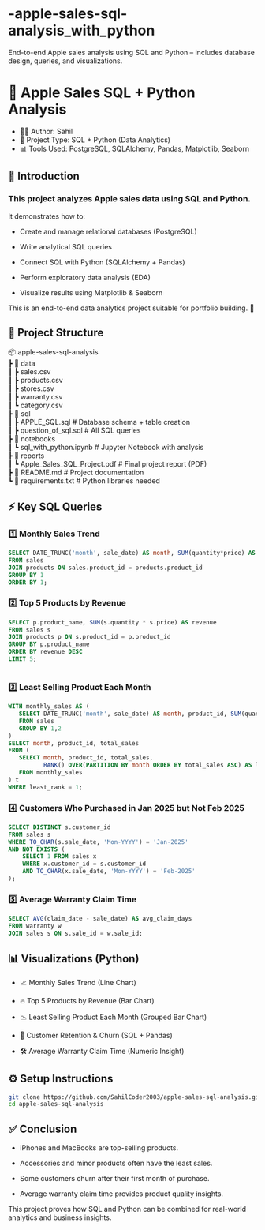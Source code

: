 # -apple-sales-sql-analysis_with_python
End-to-end Apple sales analysis using SQL and Python – includes database design, queries, and visualizations.
# 🍎 Apple Sales SQL + Python Analysis

- 👨‍💻 Author: Sahil
- 📅 Project Type: SQL + Python (Data Analytics)
- 📊 Tools Used: PostgreSQL, SQLAlchemy, Pandas, Matplotlib, Seaborn

## 📝 Introduction

### This project analyzes Apple sales data using SQL and Python.
It demonstrates how to:

- Create and manage relational databases (PostgreSQL)

- Write analytical SQL queries

- Connect SQL with Python (SQLAlchemy + Pandas)

- Perform exploratory data analysis (EDA)

- Visualize results using Matplotlib & Seaborn

This is an end-to-end data analytics project suitable for portfolio building. 🚀

## 📂 Project Structure  

📦 apple-sales-sql-analysis  
 ┣ 📂 data  
 ┃ ┣ sales.csv  
 ┃ ┣ products.csv  
 ┃ ┣ stores.csv  
 ┃ ┣ warranty.csv  
 ┃ ┗ category.csv  
 ┣ 📂 sql  
 ┃ ┣ APPLE_SQL.sql           # Database schema + table creation  
 ┃ ┣ question_of_sql.sql     # All SQL queries  
 ┣ 📂 notebooks  
 ┃ ┗ sql_with_python.ipynb   # Jupyter Notebook with analysis  
 ┣ 📂 reports  
 ┃ ┗ Apple_Sales_SQL_Project.pdf  # Final project report (PDF)  
 ┣ 📜 README.md              # Project documentation  
 ┗ 📜 requirements.txt       # Python libraries needed  
 
## ⚡ Key SQL Queries
 ### 1️⃣ Monthly Sales Trend
```sql
SELECT DATE_TRUNC('month', sale_date) AS month, SUM(quantity*price) AS revenue
FROM sales
JOIN products ON sales.product_id = products.product_id
GROUP BY 1
ORDER BY 1;
```

### 2️⃣ Top 5 Products by Revenue
```sql
SELECT p.product_name, SUM(s.quantity * s.price) AS revenue
FROM sales s
JOIN products p ON s.product_id = p.product_id
GROUP BY p.product_name
ORDER BY revenue DESC
LIMIT 5;
 
```
 ### 3️⃣ Least Selling Product Each Month
 ```sql
WITH monthly_sales AS (
    SELECT DATE_TRUNC('month', sale_date) AS month, product_id, SUM(quantity) AS total_sales
    FROM sales
    GROUP BY 1,2
)
SELECT month, product_id, total_sales
FROM (
    SELECT month, product_id, total_sales,
           RANK() OVER(PARTITION BY month ORDER BY total_sales ASC) AS least_rank
    FROM monthly_sales
) t
WHERE least_rank = 1;
```
### 4️⃣ Customers Who Purchased in Jan 2025 but Not Feb 2025
```sql
SELECT DISTINCT s.customer_id
FROM sales s
WHERE TO_CHAR(s.sale_date, 'Mon-YYYY') = 'Jan-2025'
AND NOT EXISTS (
    SELECT 1 FROM sales x
    WHERE x.customer_id = s.customer_id
    AND TO_CHAR(x.sale_date, 'Mon-YYYY') = 'Feb-2025'
);

```
### 5️⃣ Average Warranty Claim Time
```sql
SELECT AVG(claim_date - sale_date) AS avg_claim_days
FROM warranty w
JOIN sales s ON s.sale_id = w.sale_id;

```
## 📊 Visualizations (Python)

- 📈 Monthly Sales Trend (Line Chart)

- 🔥 Top 5 Products by Revenue (Bar Chart)

- 📉 Least Selling Product Each Month (Grouped Bar Chart)

- 👥 Customer Retention & Churn (SQL + Pandas)

- 🛠️ Average Warranty Claim Time (Numeric Insight)

## ⚙️ Setup Instructions
```bash
git clone https://github.com/SahilCoder2003/apple-sales-sql-analysis.git
cd apple-sales-sql-analysis
```

## ✅ Conclusion

- iPhones and MacBooks are top-selling products.

- Accessories and minor products often have the least sales.

- Some customers churn after their first month of purchase.

- Average warranty claim time provides product quality insights.

This project proves how SQL and Python can be combined for real-world analytics and business insights.
